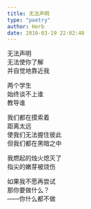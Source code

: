 ```yaml
---  
title: 无法声明  
type: "poetry"  
author: Herb  
date: 2016-03-19 22:02:48  
---  
```

无法声明  
无法使你了解  
并自觉地靠近我  

两个学生  
始终谈不上谁  
教导谁  

我们都在摸索着  
距离太远  
使我们无法握住彼此  
但我们都在黑暗之中  

我燃起的烛火熄灭了  
指尖的嫩芽被烧伤  

如果我不愿再尝试  
那你要做什么？  
——你什么都不做